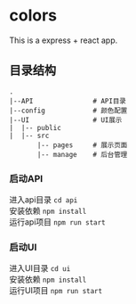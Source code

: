 # colors
This is a express + react app.

## 目录结构
```
. 
|--API               # API目录
|--config            # 颜色配置
|--UI                # UI展示
|  |-- public      
|  |-- src
       |-- pages     # 展示页面
       |-- manage    # 后台管理
```

### 启动API
进入api目录 `cd api`  
安装依赖 `npm install`  
运行api项目 `npm run start`  

### 启动UI
进入UI目录 `cd ui`  
安装依赖 `npm install`  
运行UI项目 `npm run start`  

